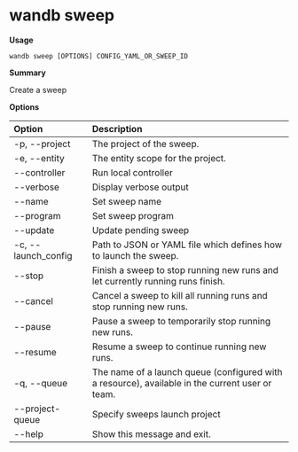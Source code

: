 # wandb sweep

**Usage**

`wandb sweep [OPTIONS] CONFIG_YAML_OR_SWEEP_ID`

**Summary**

Create a sweep

**Options**

| **Option** | **Description** |
| :--- | :--- |
| -p, --project | The project of the sweep. |
| -e, --entity | The entity scope for the project. |
| --controller | Run local controller |
| --verbose | Display verbose output |
| --name | Set sweep name |
| --program | Set sweep program |
| --update | Update pending sweep |
| -c, --launch_config | Path to JSON or YAML file which defines how to   launch the sweep. |
| --stop | Finish a sweep to stop running new runs and let   currently running runs finish. |
| --cancel | Cancel a sweep to kill all running runs and stop   running new runs. |
| --pause | Pause a sweep to temporarily stop running new   runs. |
| --resume | Resume a sweep to continue running new runs. |
| -q, --queue | The name of a launch queue (configured with a   resource), available in the current user or team. |
| --project-queue | Specify sweeps launch project |
| --help | Show this message and exit. |


